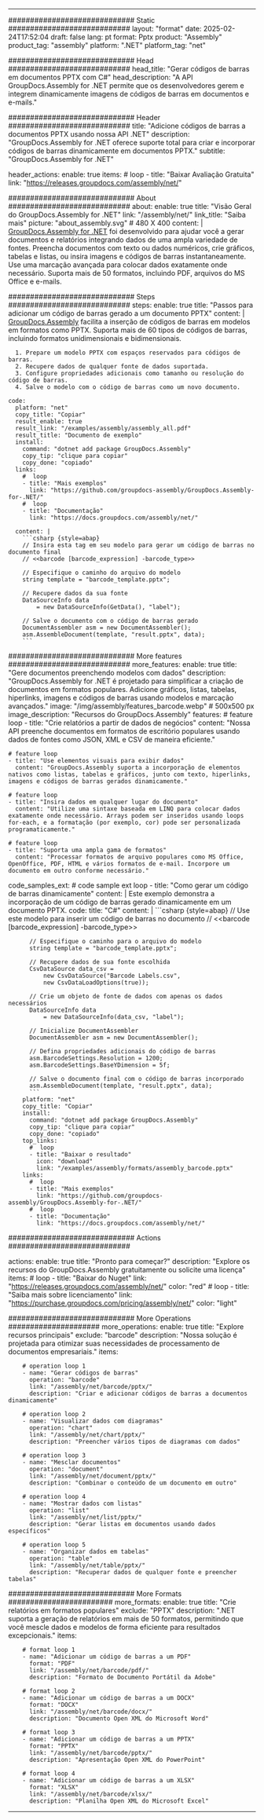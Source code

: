 



---
############################# Static ############################
layout: "format"
date:  2025-02-24T17:52:04
draft: false
lang: pt
format: Pptx
product: "Assembly"
product_tag: "assembly"
platform: ".NET"
platform_tag: "net"

############################# Head ############################
head_title: "Gerar códigos de barras em documentos PPTX com C#"
head_description: "A API GroupDocs.Assembly for .NET permite que os desenvolvedores gerem e integrem dinamicamente imagens de códigos de barras em documentos e e-mails."

############################# Header ############################
title: "Adicione códigos de barras a documentos PPTX usando nossa API .NET" 
description: "GroupDocs.Assembly for .NET oferece suporte total para criar e incorporar códigos de barras dinamicamente em documentos PPTX."
subtitle: "GroupDocs.Assembly for .NET" 

header_actions:
  enable: true
  items:
    #  loop
    - title: "Baixar Avaliação Gratuita"
      link: "https://releases.groupdocs.com/assembly/net/"
      
############################# About ############################
about:
    enable: true
    title: "Visão Geral do GroupDocs.Assembly for .NET"
    link: "/assembly/net/"
    link_title: "Saiba mais"
    picture: "about_assembly.svg" # 480 X 400
    content: |
       [GroupDocs.Assembly for .NET](/assembly/net/) foi desenvolvido para ajudar você a gerar documentos e relatórios integrando dados de uma ampla variedade de fontes. Preencha documentos com texto ou dados numéricos, crie gráficos, tabelas e listas, ou insira imagens e códigos de barras instantaneamente. Use uma marcação avançada para colocar dados exatamente onde necessário. Suporta mais de 50 formatos, incluindo PDF, arquivos do MS Office e e-mails.

############################# Steps ############################
steps:
    enable: true
    title: "Passos para adicionar um código de barras gerado a um documento PPTX"
    content: |
      [GroupDocs.Assembly](/assembly/net/) facilita a inserção de códigos de barras em modelos em formatos como PPTX. Suporta mais de 60 tipos de códigos de barras, incluindo formatos unidimensionais e bidimensionais.
      
      1. Prepare um modelo PPTX com espaços reservados para códigos de barras.
      2. Recupere dados de qualquer fonte de dados suportada.
      3. Configure propriedades adicionais como tamanho ou resolução do código de barras.
      4. Salve o modelo com o código de barras como um novo documento.
   
    code:
      platform: "net"
      copy_title: "Copiar"
      result_enable: true
      result_link: "/examples/assembly/assembly_all.pdf"
      result_title: "Documento de exemplo"
      install:
        command: "dotnet add package GroupDocs.Assembly"
        copy_tip: "clique para copiar"
        copy_done: "copiado"
      links:
        #  loop
        - title: "Mais exemplos"
          link: "https://github.com/groupdocs-assembly/GroupDocs.Assembly-for-.NET/"
        #  loop
        - title: "Documentação"
          link: "https://docs.groupdocs.com/assembly/net/"
          
      content: |
        ```csharp {style=abap}
        // Insira esta tag em seu modelo para gerar um código de barras no documento final
        // <<barcode [barcode_expression] -barcode_type>>

        // Especifique o caminho do arquivo do modelo
        string template = "barcode_template.pptx";

        // Recupere dados da sua fonte
        DataSourceInfo data 
            = new DataSourceInfo(GetData(), "label");

        // Salve o documento com o código de barras gerado
        DocumentAssembler asm = new DocumentAssembler();
        asm.AssembleDocument(template, "result.pptx", data);
        ```            

############################# More features ############################
more_features:
  enable: true
  title: "Gere documentos preenchendo modelos com dados"
  description: "GroupDocs.Assembly for .NET é projetado para simplificar a criação de documentos em formatos populares. Adicione gráficos, listas, tabelas, hiperlinks, imagens e códigos de barras usando modelos e marcação avançados."
  image: "/img/assembly/features_barcode.webp" # 500x500 px
  image_description: "Recursos do GroupDocs.Assembly"
  features:
    # feature loop
    - title: "Crie relatórios a partir de dados de negócios"
      content: "Nossa API preenche documentos em formatos de escritório populares usando dados de fontes como JSON, XML e CSV de maneira eficiente."

    # feature loop
    - title: "Use elementos visuais para exibir dados"
      content: "GroupDocs.Assembly suporta a incorporação de elementos nativos como listas, tabelas e gráficos, junto com texto, hiperlinks, imagens e códigos de barras gerados dinamicamente."

    # feature loop
    - title: "Insira dados em qualquer lugar do documento"
      content: "Utilize uma sintaxe baseada em LINQ para colocar dados exatamente onde necessário. Arrays podem ser inseridos usando loops for-each, e a formatação (por exemplo, cor) pode ser personalizada programaticamente."

    # feature loop
    - title: "Suporta uma ampla gama de formatos"
      content: "Processar formatos de arquivo populares como MS Office, OpenOffice, PDF, HTML e vários formatos de e-mail. Incorpore um documento em outro conforme necessário."
      
  code_samples_ext:
    # code sample ext loop
    - title: "Como gerar um código de barras dinamicamente"
      content: |
        Este exemplo demonstra a incorporação de um código de barras gerado dinamicamente em um documento PPTX.
      code:
        title: "C#"
        content: |
          ```csharp {style=abap}
          // Use este modelo para inserir um código de barras no documento
          // <<barcode [barcode_expression] -barcode_type>>

          // Especifique o caminho para o arquivo do modelo
          string template = "barcode_template.pptx";

          // Recupere dados de sua fonte escolhida
          CsvDataSource data_csv =
              new CsvDataSource("Barcode Labels.csv", 
              new CsvDataLoadOptions(true));

          // Crie um objeto de fonte de dados com apenas os dados necessários
          DataSourceInfo data 
              = new DataSourceInfo(data_csv, "label");

          // Inicialize DocumentAssembler
          DocumentAssembler asm = new DocumentAssembler();

          // Defina propriedades adicionais do código de barras
          asm.BarcodeSettings.Resolution = 1200;
          asm.BarcodeSettings.BaseYDimension = 5f;

          // Salve o documento final com o código de barras incorporado
          asm.AssembleDocument(template, "result.pptx", data);
          ```
        platform: "net"
        copy_title: "Copiar"
        install:
          command: "dotnet add package GroupDocs.Assembly"
          copy_tip: "clique para copiar"
          copy_done: "copiado"
        top_links:
          #  loop
          - title: "Baixar o resultado"
            icon: "download"
            link: "/examples/assembly/formats/assembly_barcode.pptx"
        links:
          #  loop
          - title: "Mais exemplos"
            link: "https://github.com/groupdocs-assembly/GroupDocs.Assembly-for-.NET/"
          #  loop
          - title: "Documentação"
            link: "https://docs.groupdocs.com/assembly/net/"
            

            


############################# Actions ############################

actions:
  enable: true
  title: "Pronto para começar?"
  description: "Explore os recursos do GroupDocs.Assembly gratuitamente ou solicite uma licença"
  items:
    #  loop
    - title: "Baixar do Nuget"
      link: "https://releases.groupdocs.com/assembly/net/"
      color: "red"
        #  loop
    - title: "Saiba mais sobre licenciamento"
      link: "https://purchase.groupdocs.com/pricing/assembly/net/"
      color: "light"


############################# More Operations #####################
more_operations:
    enable: true
    title: "Explore recursos principais"
    exclude: "barcode"
    description: "Nossa solução é projetada para otimizar suas necessidades de processamento de documentos empresariais."
    items: 
          
        # operation loop 1
        - name: "Gerar códigos de barras"
          operation: "barcode"
          link: "/assembly/net/barcode/pptx/"
          description: "Criar e adicionar códigos de barras a documentos dinamicamente"

        # operation loop 2
        - name: "Visualizar dados com diagramas"
          operation: "chart"
          link: "/assembly/net/chart/pptx/"
          description: "Preencher vários tipos de diagramas com dados"

        # operation loop 3
        - name: "Mesclar documentos"
          operation: "document"
          link: "/assembly/net/document/pptx/"
          description: "Combinar o conteúdo de um documento em outro"

        # operation loop 4
        - name: "Mostrar dados com listas"
          operation: "list"
          link: "/assembly/net/list/pptx/"
          description: "Gerar listas em documentos usando dados específicos"

        # operation loop 5
        - name: "Organizar dados em tabelas"
          operation: "table"
          link: "/assembly/net/table/pptx/"
          description: "Recuperar dados de qualquer fonte e preencher tabelas"
         
          
############################# More Formats ########################
more_formats:
    enable: true
    title: "Crie relatórios em formatos populares"
    exclude: "PPTX"
    description: ".NET suporta a geração de relatórios em mais de 50 formatos, permitindo que você mescle dados e modelos de forma eficiente para resultados excepcionais."
    items: 
          
        # format loop 1
        - name: "Adicionar um código de barras a um PDF"
          format: "PDF"
          link: "/assembly/net/barcode/pdf/"
          description: "Formato de Documento Portátil da Adobe"
          
        # format loop 2
        - name: "Adicionar um código de barras a um DOCX"
          format: "DOCX"
          link: "/assembly/net/barcode/docx/"
          description: "Documento Open XML do Microsoft Word"
          
        # format loop 3
        - name: "Adicionar um código de barras a um PPTX"
          format: "PPTX"
          link: "/assembly/net/barcode/pptx/"
          description: "Apresentação Open XML do PowerPoint"
          
        # format loop 4
        - name: "Adicionar um código de barras a um XLSX"
          format: "XLSX"
          link: "/assembly/net/barcode/xlsx/"
          description: "Planilha Open XML do Microsoft Excel"


          

---